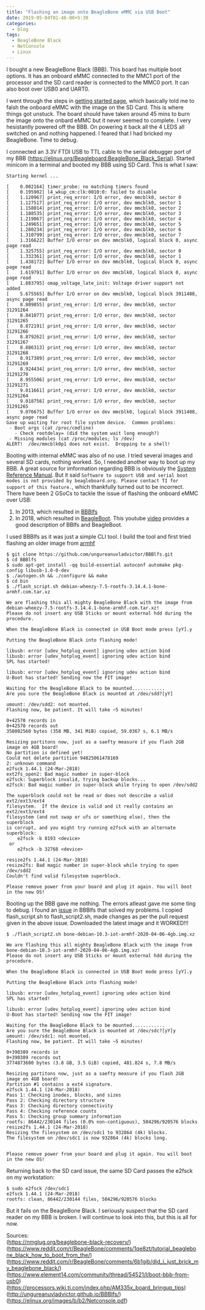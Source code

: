 ```yaml
---
title: "Flashing an image onto BeagleBone eMMC via USB Boot"
date: 2019-05-04T01-46-00+5:30
categories:
  - blog
tags:
  - BeagleBone Black
  - NetConsole
  - Linux
---
```

I bought a new BeagleBone Black (BBB). This board has multiple boot options. It has an onboard eMMC connected to the MMC1 port of the processor and the SD card reader is connected to the MMC0 port. It can also boot over USB0 and UART0. 

I went through the steps in [getting started page](https://beagleboard.org/getting-started), which basically told me to falsh the onboard eMMC with the image on the SD Card. This is where things got unstuck. The board should have taken around 45 mins to burn the image onto the onbard eMMC but it never seemed to complete. I very hesistantly powered off the BBB. On powering it back all the 4 LEDS all switched on and nothing happened. I feared that I had bricked my BeagleBone. Time to debug.

I connected an 3.3V FTDI USB to TTL cable to the serial debugger port of my BBB (https://elinux.org/Beagleboard:BeagleBone_Black_Serial). Started minicom in a terminal and booted my BBB using SD Card. This is what I saw:
```
Starting kernel ...

[    0.002164] timer_probe: no matching timers found
[    0.195902] l4_wkup_cm:clk:0010:0: failed to disable
[    1.120967] print_req_error: I/O error, dev mmcblk0, sector 0
[    1.127517] print_req_error: I/O error, dev mmcblk0, sector 1
[    1.158014] print_req_error: I/O error, dev mmcblk0, sector 2
[    1.188535] print_req_error: I/O error, dev mmcblk0, sector 3
[    1.219067] print_req_error: I/O error, dev mmcblk0, sector 4
[    1.249651] print_req_error: I/O error, dev mmcblk0, sector 5
[    1.280234] print_req_error: I/O error, dev mmcblk0, sector 6
[    1.310799] print_req_error: I/O error, dev mmcblk0, sector 7
[    1.316622] Buffer I/O error on dev mmcblk0, logical block 0, async page read
[    1.325755] print_req_error: I/O error, dev mmcblk0, sector 0
[    1.332361] print_req_error: I/O error, dev mmcblk0, sector 1
[    1.438172] Buffer I/O error on dev mmcblk0, logical block 0, async page read
[    1.619791] Buffer I/O error on dev mmcblk0, logical block 0, async page read
[    1.883795] omap_voltage_late_init: Voltage driver support not added
[    5.675565] Buffer I/O error on dev mmcblk0, logical block 3911408, async page read
[    8.809855] print_req_error: I/O error, dev mmcblk0, sector 31291264
[    8.841077] print_req_error: I/O error, dev mmcblk0, sector 31291265
[    8.872191] print_req_error: I/O error, dev mmcblk0, sector 31291266
[    8.879262] print_req_error: I/O error, dev mmcblk0, sector 31291267
[    8.886313] print_req_error: I/O error, dev mmcblk0, sector 31291268
[    8.917389] print_req_error: I/O error, dev mmcblk0, sector 31291269
[    8.924434] print_req_error: I/O error, dev mmcblk0, sector 31291270
[    8.955506] print_req_error: I/O error, dev mmcblk0, sector 31291271
[    9.011661] print_req_error: I/O error, dev mmcblk0, sector 31291264
[    9.018756] print_req_error: I/O error, dev mmcblk0, sector 31291265
[    9.076675] Buffer I/O error on dev mmcblk0, logical block 3911408, async page read
Gave up waiting for root file system device.  Common problems:
 - Boot args (cat /proc/cmdline)
   - Check rootdelay= (did the system wait long enough?)
 - Missing modules (cat /proc/modules; ls /dev)
ALERT!  /dev/mmcblk0p1 does not exist.  Dropping to a shell!
```
Booting with internal eMMC was also of no use. I tried several images and several SD cards, nothing worked. So, I needed another way to boot up my BBB. A great source for imformation regarding BBB is obviously the [System Reference Manual](https://github.com/beagleboard/beaglebone-black/wiki/System-Reference-Manual). But it said `Software to support USB and serial boot modes is not provided by beagleboard.org. Please contact TI for support of this feature.`, which thankfully turned out to be incorrect. There have been 2 GSoCs to tackle the issue of flashing the onboard eMMC over USB:
1. In 2013, which resulted in [BBBlfs](https://github.com/ungureanuvladvictor/BBBlfs)
1. In 2018, which resulted in [BeagleBoot](https://github.com/ravikp7/BeagleBoot). This youtube [video](https://www.youtube.com/watch?v=5JYfh2_0x8s&ab_channel=RaviKumarPrasad) provides a good description of BBlfs and BeagleBoot.

I used BBBlfs as it was just a simple CLI tool. I build the tool and first tried flashing an older image from [armhf](http://www.armhf.com/boards/beaglebone-black/)
```
$ git clone https://github.com/ungureanuvladvictor/BBBlfs.git
$ cd BBBlfs
$ sudo apt-get install -qq build-essential autoconf automake pkg-config libusb-1.0-0-dev
$ ./autogen.sh && ./configure && make
$ cd bin
$ ./flash_script.sh debian-wheezy-7.5-rootfs-3.14.4.1-bone-armhf.com.tar.xz 

We are flashing this all mighty BeagleBone Black with the image from debian-wheezy-7.5-rootfs-3.14.4.1-bone-armhf.com.tar.xz!
Please do not insert any USB Sticks or mount external hdd during the procedure.

When the BeagleBone Black is connected in USB Boot mode press [yY].y

Putting the BeagleBone Black into flashing mode!

libusb: error [udev_hotplug_event] ignoring udev action bind
libusb: error [udev_hotplug_event] ignoring udev action bind
SPL has started!

libusb: error [udev_hotplug_event] ignoring udev action bind
U-Boot has started! Sending now the FIT image!

Waiting for the BeagleBone Black to be mounted............
Are you sure the BeagleBone Black is mounted at /dev/sdd?[yY]

umount: /dev/sdd2: not mounted.
Flashing now, be patient. It will take ~5 minutes!

0+42570 records in
0+42570 records out
358082560 bytes (358 MB, 341 MiB) copied, 59.0367 s, 6.1 MB/s

Resizing partitons now, just as a saefty measure if you flash 2GB image on 4GB board!
No partition is defined yet!
Could not delete partition 94825061478169
2: unknown command
e2fsck 1.44.1 (24-Mar-2018)
ext2fs_open2: Bad magic number in super-block
e2fsck: Superblock invalid, trying backup blocks...
e2fsck: Bad magic number in super-block while trying to open /dev/sdd2

The superblock could not be read or does not describe a valid ext2/ext3/ext4
filesystem.  If the device is valid and it really contains an ext2/ext3/ext4
filesystem (and not swap or ufs or something else), then the superblock
is corrupt, and you might try running e2fsck with an alternate superblock:
    e2fsck -b 8193 <device>
 or
    e2fsck -b 32768 <device>

resize2fs 1.44.1 (24-Mar-2018)
resize2fs: Bad magic number in super-block while trying to open /dev/sdd2
Couldn't find valid filesystem superblock.

Please remove power from your board and plug it again. You will boot in the new OS!

```
Booting up the BBB gave me nothing. The errors atleast gave me some ting to debug. I found an [issue](https://github.com/ungureanuvladvictor/BBBlfs/issues/29) in BBBlfs that solved my problems. I copied flash_script.sh to flash_script2.sh, made changes as per the pull request given in the above issue. Downloaded the latest image and it WORKED!!!

```
$ ./flash_script2.sh bone-debian-10.3-iot-armhf-2020-04-06-4gb.img.xz 

We are flashing this all mighty BeagleBone Black with the image from bone-debian-10.3-iot-armhf-2020-04-06-4gb.img.xz!
Please do not insert any USB Sticks or mount external hdd during the procedure.

When the BeagleBone Black is connected in USB Boot mode press [yY].y

Putting the BeagleBone Black into flashing mode!

libusb: error [udev_hotplug_event] ignoring udev action bind
SPL has started!

libusb: error [udev_hotplug_event] ignoring udev action bind
U-Boot has started! Sending now the FIT image!

Waiting for the BeagleBone Black to be mounted............
Are you sure the BeagleBone Black is mounted at /dev/sdc?[yY]y
umount: /dev/sdc1: not mounted.
Flashing now, be patient. It will take ~5 minutes!

0+390389 records in
0+390389 records out
3774873600 bytes (3.8 GB, 3.5 GiB) copied, 481.824 s, 7.8 MB/s

Resizing partitons now, just as a saefty measure if you flash 2GB image on 4GB board!
Partition #1 contains a ext4 signature.
e2fsck 1.44.1 (24-Mar-2018)
Pass 1: Checking inodes, blocks, and sizes
Pass 2: Checking directory structure
Pass 3: Checking directory connectivity
Pass 4: Checking reference counts
Pass 5: Checking group summary information
rootfs: 86442/230144 files (0.0% non-contiguous), 504296/920576 blocks
resize2fs 1.44.1 (24-Mar-2018)
Resizing the filesystem on /dev/sdc1 to 932864 (4k) blocks.
The filesystem on /dev/sdc1 is now 932864 (4k) blocks long.


Please remove power from your board and plug it again. You will boot in the new OS!
```

Returning back to the SD card issue, the same SD Card passes the e2fsck  on my workstation:
```
$ sudo e2fsck /dev/sdc1
e2fsck 1.44.1 (24-Mar-2018)
rootfs: clean, 86442/230144 files, 504296/920576 blocks
```
But it fails on the BeagleBone Black. I seriously suspect that the SD card reader on my BBB is broken. I will continue to look into this, but this is all for now.


Sources:  
(https://nmglug.org/beaglebone-black-recovery/)
(https://www.reddit.com/r/BeagleBone/comments/1qe8zt/tutorial_beaglebone_black_how_to_boot_from_the/)
(https://www.reddit.com/r/BeagleBone/comments/6b1gib/did_i_just_brick_my_beaglebone_black/)
(https://www.element14.com/community/thread/54521/l/boot-bbb-from-usb0)
(https://processors.wiki.ti.com/index.php/AM335x_board_bringup_tips)
(http://ungureanuvladvictor.github.io/BBBlfs/)
(https://elinux.org/images/b/b2/Netconsole.pdf)

